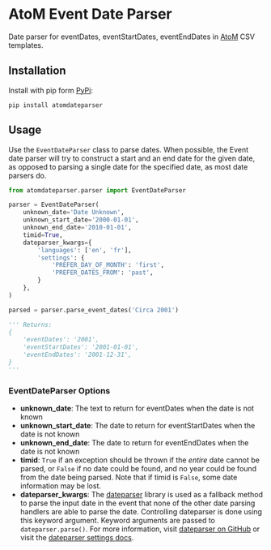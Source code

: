 # AtoM Event Date Parser

Date parser for eventDates, eventStartDates, eventEndDates in [AtoM](https://accesstomemory.org) CSV templates.

## Installation

Install with pip form [PyPi](https://pypi.org/project/atomdateparser/):

```
pip install atomdateparser
```

## Usage

Use the `EventDateParser` class to parse dates. When possible, the Event date parser will try to construct a start and an end date for the given date, as opposed to parsing a single date for the specified date, as most date parsers do.

```python
from atomdateparser.parser import EventDateParser

parser = EventDateParser(
    unknown_date='Date Unknown',
    unknown_start_date='2000-01-01',
    unknown_end_date='2010-01-01',
    timid=True,
    dateparser_kwargs={
        'languages': ['en', 'fr'],
        'settings': {
            'PREFER_DAY_OF_MONTH': 'first',
            'PREFER_DATES_FROM': 'past',
        }
    },
)

parsed = parser.parse_event_dates('Circa 2001')

''' Returns:
{
    'eventDates': '2001',
    'eventStartDates': '2001-01-01',
    'eventEndDates': '2001-12-31',
}
'''
```

### EventDateParser Options

- **unknown_date**: The text to return for eventDates when the date is not known
- **unknown_start_date**: The date to return for eventStartDates when the date is not known
- **unknown_end_date**: The date to return for eventEndDates when the date is not known
- **timid**: `True` if an exception should be thrown if the *entire* date cannot be parsed, or `False` if no date could be found, and no year could be found from the date being parsed. Note that if timid is `False`, some date information may be lost.
- **dateparser_kwargs**: The [dateparser](https://pypi.org/project/dateparser/) library is used as a fallback method to parse the input date in the event that none of the other date parsing handlers are able to parse the date. Controlling dateparser is done using this keyword argument. Keyword arguments are passed to `dateparser.parse()`. For more information, visit [dateparser on GitHub](https://github.com/scrapinghub/dateparser) or visit the [dateparser settings docs](https://dateparser.readthedocs.io/en/latest/settings.html).

